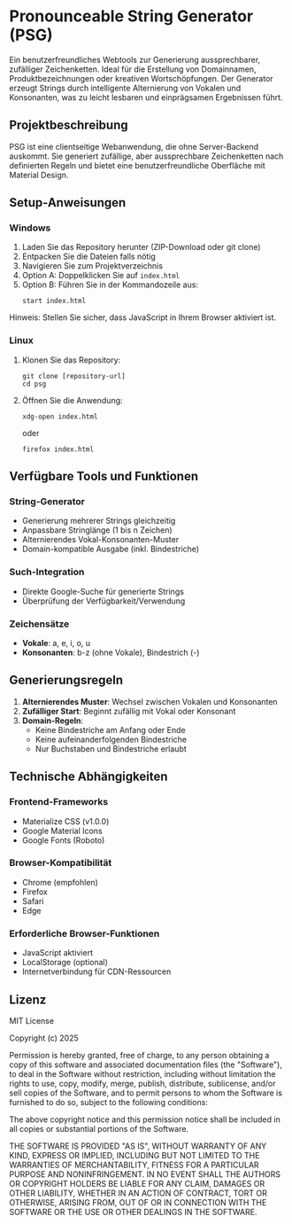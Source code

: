# Pronounceable String Generator (PSG)

Ein benutzerfreundliches Webtools zur Generierung aussprechbarer, zufälliger Zeichenketten. Ideal für die Erstellung von Domainnamen, Produktbezeichnungen oder kreativen Wortschöpfungen. Der Generator erzeugt Strings durch intelligente Alternierung von Vokalen und Konsonanten, was zu leicht lesbaren und einprägsamen Ergebnissen führt.

## Projektbeschreibung

PSG ist eine clientseitige Webanwendung, die ohne Server-Backend auskommt. Sie generiert zufällige, aber aussprechbare Zeichenketten nach definierten Regeln und bietet eine benutzerfreundliche Oberfläche mit Material Design.

## Setup-Anweisungen

### Windows
1. Laden Sie das Repository herunter (ZIP-Download oder git clone)
2. Entpacken Sie die Dateien falls nötig
3. Navigieren Sie zum Projektverzeichnis
4. Option A: Doppelklicken Sie auf `index.html`
5. Option B: Führen Sie in der Kommandozeile aus:
   ```
   start index.html
   ```
   
Hinweis: Stellen Sie sicher, dass JavaScript in Ihrem Browser aktiviert ist.

### Linux
1. Klonen Sie das Repository:
   ```
   git clone [repository-url]
   cd psg
   ```
2. Öffnen Sie die Anwendung:
   ```
   xdg-open index.html
   ```
   oder
   ```
   firefox index.html
   ```

## Verfügbare Tools und Funktionen

### String-Generator
- Generierung mehrerer Strings gleichzeitig
- Anpassbare Stringlänge (1 bis n Zeichen)
- Alternierendes Vokal-Konsonanten-Muster
- Domain-kompatible Ausgabe (inkl. Bindestriche)

### Such-Integration
- Direkte Google-Suche für generierte Strings
- Überprüfung der Verfügbarkeit/Verwendung

### Zeichensätze
- **Vokale**: a, e, i, o, u
- **Konsonanten**: b-z (ohne Vokale), Bindestrich (-)

## Generierungsregeln
1. **Alternierendes Muster**: Wechsel zwischen Vokalen und Konsonanten
2. **Zufälliger Start**: Beginnt zufällig mit Vokal oder Konsonant
3. **Domain-Regeln**:
   - Keine Bindestriche am Anfang oder Ende
   - Keine aufeinanderfolgenden Bindestriche
   - Nur Buchstaben und Bindestriche erlaubt

## Technische Abhängigkeiten

### Frontend-Frameworks
- Materialize CSS (v1.0.0)
- Google Material Icons
- Google Fonts (Roboto)

### Browser-Kompatibilität
- Chrome (empfohlen)
- Firefox
- Safari
- Edge

### Erforderliche Browser-Funktionen
- JavaScript aktiviert
- LocalStorage (optional)
- Internetverbindung für CDN-Ressourcen

## Lizenz

MIT License

Copyright (c) 2025

Permission is hereby granted, free of charge, to any person obtaining a copy
of this software and associated documentation files (the "Software"), to deal
in the Software without restriction, including without limitation the rights
to use, copy, modify, merge, publish, distribute, sublicense, and/or sell
copies of the Software, and to permit persons to whom the Software is
furnished to do so, subject to the following conditions:

The above copyright notice and this permission notice shall be included in all
copies or substantial portions of the Software.

THE SOFTWARE IS PROVIDED "AS IS", WITHOUT WARRANTY OF ANY KIND, EXPRESS OR
IMPLIED, INCLUDING BUT NOT LIMITED TO THE WARRANTIES OF MERCHANTABILITY,
FITNESS FOR A PARTICULAR PURPOSE AND NONINFRINGEMENT. IN NO EVENT SHALL THE
AUTHORS OR COPYRIGHT HOLDERS BE LIABLE FOR ANY CLAIM, DAMAGES OR OTHER
LIABILITY, WHETHER IN AN ACTION OF CONTRACT, TORT OR OTHERWISE, ARISING FROM,
OUT OF OR IN CONNECTION WITH THE SOFTWARE OR THE USE OR OTHER DEALINGS IN THE
SOFTWARE.

